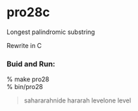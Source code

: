 pro28c
===============

  Longest palindromic substring

Rewrite in C


### Buid and Run:  
% make pro28  
% bin/pro28
> sahararahnide 
> hararah 
> levelone 
> level 

